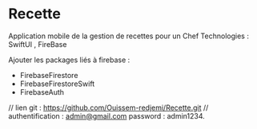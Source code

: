 # Recette
Application mobile de la gestion de recettes pour un Chef 
Technologies : SwiftUI , FireBase

Ajouter les packages liés à firebase : 
- FirebaseFirestore
- FirebaseFirestoreSwift
- FirebaseAuth

// lien git : https://github.com/Ouissem-redjemi/Recette.git
// authentification : admin@gmail.com password : admin1234.
